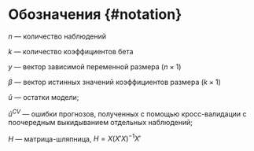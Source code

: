 # Обозначения {#notation}

$n$ — количество наблюдений

$k$ — количество коэффициентов бета

$y$ — вектор зависимой переменной размера $(n\times 1)$

$\beta$ — вектор истинных значений коэффициентов размера $(k \times 1)$

$\hat u$ — остатки модели;

$\hat u^{CV}$ — ошибки прогнозов, полученных с помощью кросс-валидации с поочередным выкидыванием отдельных наблюдений;

$H$ — матрица-шляпница, $H = X(X'X)^{-1}X'$
